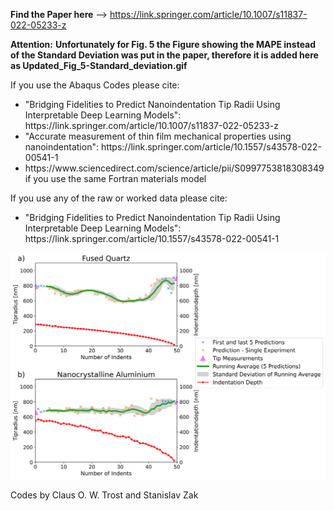 **Find the Paper here** --> https://link.springer.com/article/10.1007/s11837-022-05233-z

**Attention:**
**Unfortunately for Fig. 5 the Figure showing the MAPE instead of the Standard Deviation was put in the paper, therefore it is added here as Updated_Fig_5-Standard_deviation.gif**

If you use the Abaqus Codes please cite:

<ul>
  <li>"Bridging Fidelities to Predict Nanoindentation Tip Radii Using Interpretable Deep Learning Models": https://link.springer.com/article/10.1007/s11837-022-05233-z </li>
  <li>"Accurate measurement of thin film mechanical properties using nanoindentation": https://link.springer.com/article/10.1557/s43578-022-00541-1</li>
  <li>https://www.sciencedirect.com/science/article/pii/S0997753818308349 if you use the same Fortran materials model</li>
</ul> 

If you use any of the raw or worked data please cite:
<ul>
<li>"Bridging Fidelities to Predict Nanoindentation Tip Radii Using Interpretable Deep Learning Models": https://link.springer.com/article/10.1557/s43578-022-00541-1</li>
</ul>


![alt text](https://raw.githubusercontent.com/materialsguy/Predict_Nanoindentation_Tip_Wear/main/Updated_Fig_5-Standard_deviation.gif)

Codes by Claus O. W. Trost and Stanislav Zak
